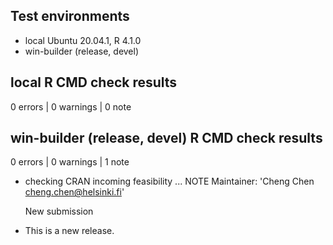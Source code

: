 ## Test environments
* local Ubuntu 20.04.1, R 4.1.0
* win-builder (release, devel)

## local R CMD check results

0 errors | 0 warnings | 0 note

## win-builder (release, devel) R CMD check results

0 errors | 0 warnings | 1 note
* checking CRAN incoming feasibility ... NOTE
  Maintainer: 'Cheng Chen <cheng.chen@helsinki.fi>'

  New submission


* This is a new release.
